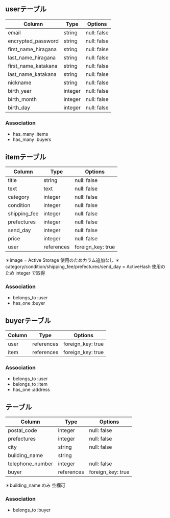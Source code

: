 ## userテーブル

| Column              | Type    | Options                        |
| ------------------- | ------- | ------------------------------ |
| email               | string  | null: false | unique: true |
| encrypted_password  | string  | null: false |
| first_name_hiragana | string  | null: false |
| last_name_hiragana  | string  | null: false |
| first_name_katakana | string  | null: false |
| last_name_katakana  | string  | null: false |
| nickname            | string  | null: false |
| birth_year          | integer | null: false |
| birth_month         | integer | null: false |
| birth_day           | integer | null: false |


### Association
- has_many :items
- has_many :buyers



## itemテーブル

| Column      | Type       | Options                        |
| ----------- | ---------- | ------------------------------ |
| title       | string     | null: false |
| text        | text       | null: false |
| category    | integer    | null: false |
| condition   | integer    | null: false |
| shipping_fee| integer    | null: false |
| prefectures | integer    | null: false |
| send_day    | integer    | null: false |
| price       | integer    | null: false |
| user        | references | foreign_key: true | null: false |

＊image = Active Storage 使用のためカラム追加なし
＊category/condition/shipping_fee/prefectures/send_day = ActiveHash 使用のため integer で取得

### Association
- belongs_to :user
- has_one :buyer



## buyerテーブル

| Column | Type       | Options                        |
| ------ | ---------- | ------------------------------ |
| user   | references | foreign_key: true | null: false |
| item   | references | foreign_key: true | null: false |




### Association
- belongs_to :user
- belongs_to :item
- has_one :address

## テーブル

| Column             | Type      | Options                        |
| ------------------ | --------- | ------------------------------ |
| postal_code        | integer   | null: false |
| prefectures        | integer   | null: false |
| city               | string    | null: false |
| building_name      | string    | 
| telephone_number   | integer   | null: false |
| buyer              | references| foreign_key: true | null: false |

＊building_name のみ 空欄可

### Association
- belongs_to :buyer

